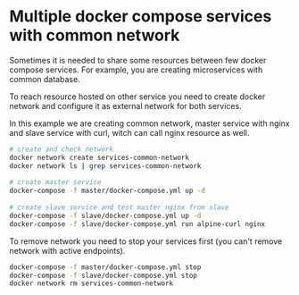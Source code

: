 # Multiple docker compose services with common network

Sometimes it is needed to share some resources between few docker compose services. For example, you are creating microservices with common database.  

To reach resource hosted on other service you need to create docker network and configure it as external network for both services.

In this example we are creating common network, master service with nginx and slave service with curl, witch can call nginx resource as well. 

```bash
# create and check network
docker network create services-common-network
docker network ls | grep services-common-network
 
# create master service
docker-compose -f master/docker-compose.yml up -d
 
# create slave service and test master nginx from slave
docker-compose -f slave/docker-compose.yml up -d
docker-compose -f slave/docker-compose.yml run alpine-curl nginx
```

To remove network you need to stop your services first (you can't remove network with active endpoints). 

```bash
docker-compose -f master/docker-compose.yml stop
docker-compose -f slave/docker-compose.yml stop
docker network rm services-common-network
```
